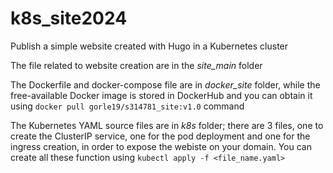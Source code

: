 # k8s_site2024
Publish a simple website created with Hugo in a Kubernetes cluster

The file related to website creation are in the *site_main* folder

The Dockerfile and docker-compose file are in *docker_site* folder, while the free-available Docker image is stored in DockerHub and you can obtain it using `docker pull gorle19/s314781_site:v1.0` command

The Kubernetes YAML source files are in *k8s* folder; there are 3 files, one to create the ClusterIP service, one for the pod deployment and one for the ingress creation, in order to expose the webiste on your domain. You can create all these function using `kubectl apply -f <file_name.yaml>`
